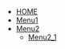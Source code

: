
* [HOME](./)
* [Menu1](./menu1/index)
* [Menu2](./menu2/index)
  * [Menu2_1](./menu2/menu2_1/index)

